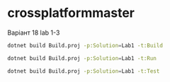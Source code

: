 # crossplatformmaster
Варіант 18
lab 1-3
```bash
dotnet build Build.proj -p:Solution=Lab1 -t:Build
```

```bash
dotnet build Build.proj -p:Solution=Lab1 -t:Run
```

```bash
dotnet build Build.proj -p:Solution=Lab1 -t:Test
```
